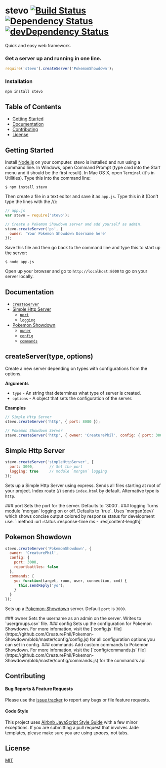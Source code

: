 # stevo [![Build Status](https://travis-ci.org/CreaturePhil/stevo.svg)](https://travis-ci.org/CreaturePhil/stevo) [![Dependency Status](https://david-dm.org/creaturephil/stevo.svg)](https://david-dm.org/creaturephil/stevo) [![devDependency Status](https://david-dm.org/creaturephil/stevo/dev-status.svg)](https://david-dm.org/creaturephil/stevo#info=devDependencies)

Quick and easy web framework.

### Get a server up and running in one line.
```js
require('stevo').createServer('PokemonShowdown');
```

### Installation
```
npm install stevo
```

## Table of Contents

  * [Getting Started](#getting-started)
  * [Documentation](#documentation)
  * [Contributing](#contributing)
  * [License](#license)

Getting Started
---------------
Install [Node.js](http://nodejs.org/) on your computer.
stevo is installed and run using a command line.  In Windows, open Command Prompt (type cmd into the Start menu and it should be the first result). In Mac OS X, open `Terminal` (it's in Utilities). Type this into the command line:

```
$ npm install stevo
```

Then create a file in a text editor and save it as ```app.js```. Type this in it (Don't type the lines with the //):

```js
// app.js
var stevo = require('stevo');

// Create a Pokemon Showdown server and add yourself as admin.
stevo.createServer('ps', {
  owner: 'Your Pokemon Showdown Username here'
});
```

Save this file and then go back to the command line and type this to start up the server:

```
$ node app.js
```

Open up your browser and go to ```http://localhost:8000``` to go on your server locally.

Documentation
-------------

  * [`createServer`](#createserver)
  * [Simple Http Server](#simple-http-server)
    - [`port`](#port)
    - [`logging`](#logging)
  * [Pokemon Showdown](#pokemon-showdown)
    - [`owner`](#owner)
    - [`config`](#config)
    - [`commands`](#commands)

## createServer(type, options)
Create a new server depending on types with configurations from the options.

__Arguments__

* `type` - An string that determines what type of server is created.
* `options` - A object that sets the configuration of the server.

__Examples__


```js
// Simple Http Server
stevo.createServer('http', { port: 8080 });

// Pokemon Showdown Server
stevo.createServer('http', { owner: 'CreaturePhil', config: { port: 3000 } });
```

## Simple Http Server
```js
stevo.createServer('simpleHttpServer', {
  port: 3000,       // Set the port
  logging: true     // module `morgan` logging
});
```
Sets up a Simple Http Server using express. Sends all files starting at root of your project.
Index route (/) sends `index.html` by default. Alternative type is `http`.

<a name="port" />
### port
Sets the port for the server. Defaults to `3000`.

<a name="logging" />
### logging
Turns module `morgan` logging on or off. Defaults to `true`. Uses `morgan(dev)` which shows concise output colored by response status for development use.
`:method :url :status :response-time ms - :res[content-length]`

## Pokemon Showdown
```js
stevo.createServer('PokemonShowdown', {
  owner: 'CreaturePhil',
  config: {
    port: 3000,
    reportbattles: false
  },
  commands: {
    yo: function(target, room, user, connection, cmd) {
      this.sendReply('yo');
    }
  }
});
```
Sets up a [Pokemon-Showdown](https://github.com/CreaturePhil/Pokemon-Showdown) server. Default `port` is `3000`.

<a name="owner" />
### owner
Sets the username as an admin on the server. Writes to `usergroups.csv` file.

<a name="config" />
### config
Sets up the configuration for Pokemon Showdown. For more infomation, visit the [`config.js` file](https://github.com/CreaturePhil/Pokemon-Showdown/blob/master/config/config.js) for all configuration options you can set in config.

<a name="commands" />
### commands
Add custom commands to Pokemon Showdown. For more infomation, visit the [`config/commands.js` file](https://github.com/CreaturePhil/Pokemon-Showdown/blob/master/config/commands.js) for the command's api.

Contributing
------------

#### Bug Reports & Feature Requests
Please use the [issue tracker](https://github.com/creaturephil/usub/issues) to report any bugs or file feature requests.

#### Code Style
This project uses [Airbnb JavaScript Style Guide](https://github.com/airbnb/javascript) with a few minor exceptions. If you are submitting a pull request that involves Jade templates, please make sure you are using *spaces*, not tabs.

License
-------
[MIT](License)
